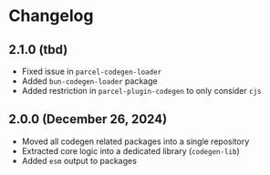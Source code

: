 # Changelog

## 2.1.0 (tbd)

- Fixed issue in `parcel-codegen-loader`
- Added `bun-codegen-loader` package
- Added restriction in `parcel-plugin-codegen` to only consider `cjs`

## 2.0.0 (December 26, 2024)

- Moved all codegen related packages into a single repository
- Extracted core logic into a dedicated library (`codegen-lib`)
- Added `esm` output to packages
